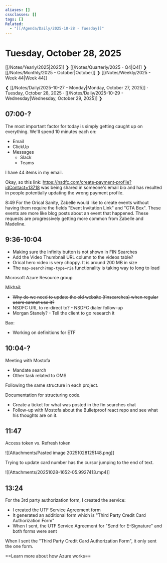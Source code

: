 ```yaml
---
aliases: []
cssclasses: []
tags: []
Related:
  - "[[/Agenda/Daily/2025-10-28 - Tuesday]]"
---
```

# Tuesday, October 28, 2025

[[/Notes/Yearly/2025|2025]] ❯ [[/Notes/Quarterly/2025 - Q4|Q4]] ❯ [[/Notes/Monthly/2025 - October|October]] ❯ [[/Notes/Weekly/2025 - Week 44|Week 44]]

❮ [[/Notes/Daily/2025-10-27 - Monday|Monday, October 27, 2025]] · Tuesday, October 28, 2025 · [[/Notes/Daily/2025-10-29 - Wednesday|Wednesday, October 29, 2025]] ❯

## 07:00-?

The most important factor for today is simply getting caught up on everything. We'll spend 10 minutes each on:

- Email
- ClickUp
- Messages
    - Slack
    - Teams

I have 44 items in my email.

Okay, so this link: https://nsdfc.com/create-payment-profile?idContact=13718 was being shared in someone's email bio and has resulted in people potentially updating the wrong payment profile.

<time>8:49</time>
For the Orical Sanity, Zabelle would like to create events without having them require the fields "Event Invitation Link" and "CTA Box". These events are more like blog posts about an event that happened. These requests are progressively getting more common from Zabelle and Madeline.

## 9:36-10:04

- Making sure the Infinity button is not shown in FIN Searches
- Add the Video Thumbnail URL column to the videos table?
- Orical hero video is very choppy. It is around 200 MB in size
- The `map-search?map-type=ria` functionality is taking way to long to load

Microsoft Azure Resource group

Mikhail:

- ~~Why do we need to update the old website (finsearches) when regular users cannot use it?~~
- NSDFC URL to re-direct to? - NSDFC dialer follow-up
- Morgan Stanely? - Tell the client to go research it

Bao:

- Working on definitions for ETF

## 10:04-?

Meeting with Mostofa

- Mandate search
- Other task related to OMS

Following the same structure in each project.

Documentation for structuring code.

- Create a ticket for what was posted in the fin searches chat
- Follow-up with Mostofa about the Bulletproof react repo and see what his thoughts are on it.

## 11:47

Access token vs. Refresh token

![[Attachments/Pasted image 20251028125148.png]]

Trying to update card number has the cursor jumping to the end of text.

![[Attachments/20251028-1652-05.9927413.mp4]]

## 13:24

For the 3rd party authorization form, I created the service:

- I created the UTF Service Agreement form
- It generated an additional form which is "Third Party Credit Card Authorization Form"
- When I sent, the UTF Service Agreement for "Send for E-Signature" and both forms were sent

When I sent the "Third Party Credit Card Authorization Form", it only sent the one form.

==Learn more about how Azure works==